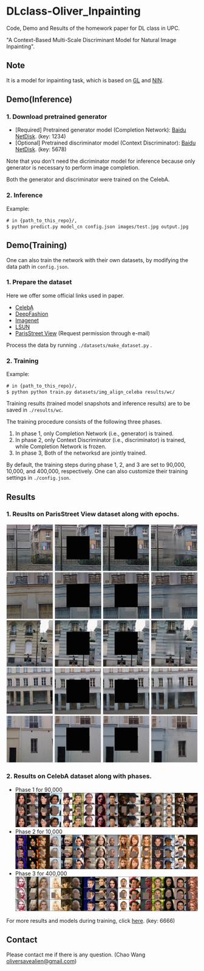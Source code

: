 # DLclass-Oliver_Inpainting
Code, Demo and Results of the homework paper for DL class in UPC. 

"A Context-Based Multi-Scale Discriminant Model for Natural Image Inpainting".

## Note
It is a model for inpainting task, which is based on [GL](https://dl.acm.org/doi/abs/10.1145/3072959.3073659) and [NIN](https://arxiv.org/abs/1312.4400).

## Demo(Inference)
### 1. Download pretrained generator

* [Required] Pretrained generator model (Completion Network): [Baidu NetDisk](https://pan.baidu.com/s/1J8rrUW8K0Cw2L94sgMI-vQ). (key: 1234)
* [Optional] Pretrained discriminator model (Context Discriminator): [Baidu NetDisk](https://pan.baidu.com/s/1r2T4AKA0S96q0HqV62SC3g). (key: 5678)

Note that you don't need the dicriminator model for inference because only generator is necessary to perform image completion.

Both the generator and discriminator were trained on the CelebA. 

### 2. Inference
Example:
```
# in {path_to_this_repo}/,
$ python predict.py model_cn config.json images/test.jpg output.jpg
```

## Demo(Training)

One can also train the network with their own datasets, by modifying the data path in `config.json`.

### 1. Prepare the dataset
Here we offer some official links used in paper.
* [CelebA](http://mmlab.ie.cuhk.edu.hk/projects/CelebA.html)
* [DeepFashion](http://mmlab.ie.cuhk.edu.hk/projects/DeepFashion.html)
* [Imagenet](http://www.image-net.org/)
* [LSUN](https://www.yf.io/p/lsun)
* [ParisStreet View](https://github.com/pathak22/context-encoder#6-paris-street-view-dataset) (Request permission through e-mail)

Process the data by running `./datasets/make_dataset.py` .

### 2. Training
Example:
```
# in {path_to_this_repo}/,
$ python python train.py datasets/img_align_celeba results/wc/
```
Training results (trained model snapshots and inference results) are to be saved in `./results/wc`.

The training procedure consists of the following three phases.

1. In phase 1, only Completion Network (i.e., generator) is trained.
2. In phase 2, only Context Discriminator (i.e., discriminator) is trained, while Completion Network is frozen.
3. In phase 3, Both of the networksd are jointly trained.

By default, the training steps during phase 1, 2, and 3 are set to 90,000, 10,000, and 400,000, respectively. 
One can also customize their training settings in `./config.json`.

## Results
### 1. Reuslts on ParisStreet View dataset along with epochs.
![All text](https://github.com/Oliiveralien/DLclass-Oliver_Inpainting/blob/master/images/GIF%202020-8-20%2010-56-41.gif)
### 2. Results on CelebA dataset along with phases.
* Phase 1 for 90,000
![All text](https://github.com/Oliiveralien/DLclass-Oliver_Inpainting/blob/master/images/phase1_step9000.png)
* Phase 2 for 10,000
![All text](https://github.com/Oliiveralien/DLclass-Oliver_Inpainting/blob/master/images/phase2_step1000.png)
* Phase 3 for 400,000
![All text](https://github.com/Oliiveralien/DLclass-Oliver_Inpainting/blob/master/images/phase3_step40000.png)

For more results and models during training, click [here](https://pan.baidu.com/s/1dFI-yhNvX0br5cMRNj07cA). (key: 6666)

## Contact
Please contact me if there is any question. (Chao Wang oliversavealien@gmail.com)

